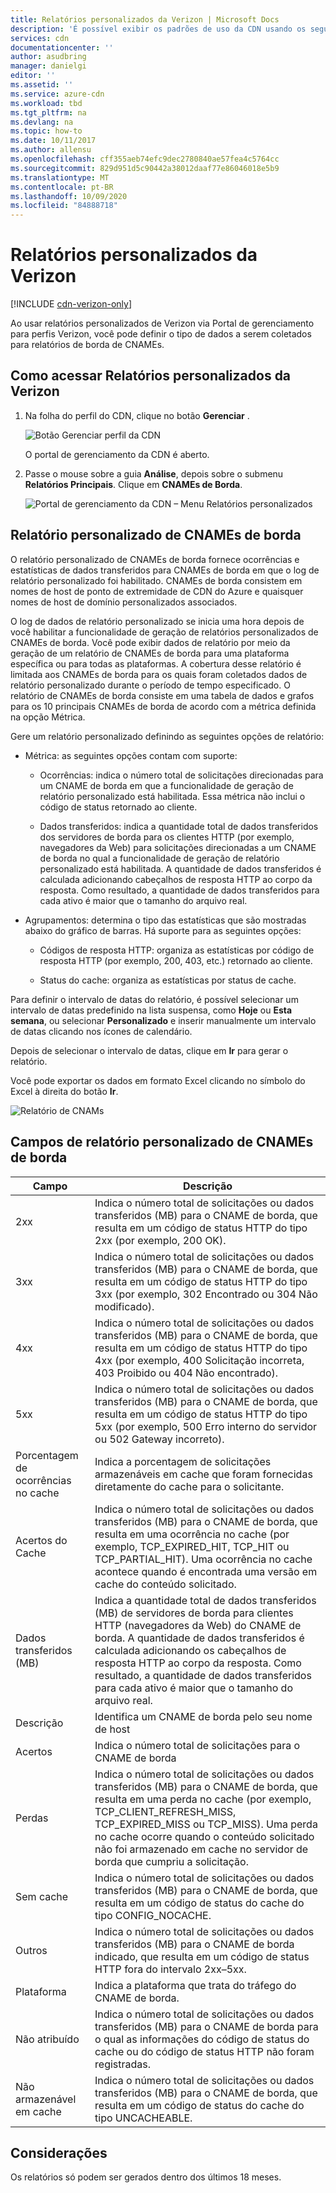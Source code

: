 ```yaml
---
title: Relatórios personalizados da Verizon | Microsoft Docs
description: 'É possível exibir os padrões de uso da CDN usando os seguintes relatórios: largura de banda, dados transferidos, ocorrências, status do cache, taxa de ocorrências no cache, dados IPV4/IPV6 transferidos.'
services: cdn
documentationcenter: ''
author: asudbring
manager: danielgi
editor: ''
ms.assetid: ''
ms.service: azure-cdn
ms.workload: tbd
ms.tgt_pltfrm: na
ms.devlang: na
ms.topic: how-to
ms.date: 10/11/2017
ms.author: allensu
ms.openlocfilehash: cff355aeb74efc9dec2780840ae57fea4c5764cc
ms.sourcegitcommit: 829d951d5c90442a38012daaf77e86046018e5b9
ms.translationtype: MT
ms.contentlocale: pt-BR
ms.lasthandoff: 10/09/2020
ms.locfileid: "84888718"
---
```

# <a name="custom-reports-from-verizon"></a>Relatórios personalizados da Verizon

[!INCLUDE [cdn-verizon-only](../../includes/cdn-verizon-only.md)]

Ao usar relatórios personalizados de Verizon via Portal de gerenciamento para perfis Verizon, você pode definir o tipo de dados a serem coletados para relatórios de borda de CNAMEs.


## <a name="accessing-verizon-custom-reports"></a>Como acessar Relatórios personalizados da Verizon
1. Na folha do perfil do CDN, clique no botão **Gerenciar** .
   
    ![Botão Gerenciar perfil da CDN](./media/cdn-reports/cdn-manage-btn.png)
   
    O portal de gerenciamento da CDN é aberto.
2. Passe o mouse sobre a guia **Análise**, depois sobre o submenu **Relatórios Principais**. Clique em **CNAMEs de Borda**.
   
    ![Portal de gerenciamento da CDN – Menu Relatórios personalizados](./media/cdn-reports/cdn-custom-reports.png)

## <a name="edge-cnames-custom-report"></a>Relatório personalizado de CNAMEs de borda
O relatório personalizado de CNAMEs de borda fornece ocorrências e estatísticas de dados transferidos para CNAMEs de borda em que o log de relatório personalizado foi habilitado. CNAMEs de borda consistem em nomes de host de ponto de extremidade de CDN do Azure e quaisquer nomes de host de domínio personalizados associados. 

O log de dados de relatório personalizado se inicia uma hora depois de você habilitar a funcionalidade de geração de relatórios personalizados de CNAMEs de borda. Você pode exibir dados de relatório por meio da geração de um relatório de CNAMEs de borda para uma plataforma específica ou para todas as plataformas. A cobertura desse relatório é limitada aos CNAMEs de borda para os quais foram coletados dados de relatório personalizado durante o período de tempo especificado. O relatório de CNAMEs de borda consiste em uma tabela de dados e grafos para os 10 principais CNAMEs de borda de acordo com a métrica definida na opção Métrica. 

Gere um relatório personalizado definindo as seguintes opções de relatório:

- Métrica: as seguintes opções contam com suporte:

   - Ocorrências: indica o número total de solicitações direcionadas para um CNAME de borda em que a funcionalidade de geração de relatório personalizado está habilitada. Essa métrica não inclui o código de status retornado ao cliente.

   - Dados transferidos: indica a quantidade total de dados transferidos dos servidores de borda para os clientes HTTP (por exemplo, navegadores da Web) para solicitações direcionadas a um CNAME de borda no qual a funcionalidade de geração de relatório personalizado está habilitada. A quantidade de dados transferidos é calculada adicionando cabeçalhos de resposta HTTP ao corpo da resposta. Como resultado, a quantidade de dados transferidos para cada ativo é maior que o tamanho do arquivo real.

- Agrupamentos: determina o tipo das estatísticas que são mostradas abaixo do gráfico de barras. Há suporte para as seguintes opções:

   - Códigos de resposta HTTP: organiza as estatísticas por código de resposta HTTP (por exemplo, 200, 403, etc.) retornado ao cliente. 

   - Status do cache: organiza as estatísticas por status de cache.


Para definir o intervalo de datas do relatório, é possível selecionar um intervalo de datas predefinido na lista suspensa, como **Hoje** ou **Esta semana**, ou selecionar **Personalizado** e inserir manualmente um intervalo de datas clicando nos ícones de calendário. 

Depois de selecionar o intervalo de datas, clique em **Ir** para gerar o relatório.

Você pode exportar os dados em formato Excel clicando no símbolo do Excel à direita do botão **Ir**.

![Relatório de CNAMs](./media/cdn-reports/cdn-cnames-report.png)

## <a name="edge-cnames-custom-report-fields"></a>Campos de relatório personalizado de CNAMEs de borda

| Campo                     | Descrição   |
|---------------------------|---------------|
| 2xx                       | Indica o número total de solicitações ou dados transferidos (MB) para o CNAME de borda, que resulta em um código de status HTTP do tipo 2xx (por exemplo, 200 OK). |
| 3xx                       | Indica o número total de solicitações ou dados transferidos (MB) para o CNAME de borda, que resulta em um código de status HTTP do tipo 3xx (por exemplo, 302 Encontrado ou 304 Não modificado). |
| 4xx                       | Indica o número total de solicitações ou dados transferidos (MB) para o CNAME de borda, que resulta em um código de status HTTP do tipo 4xx (por exemplo, 400 Solicitação incorreta, 403 Proibido ou 404 Não encontrado). |
| 5xx                       | Indica o número total de solicitações ou dados transferidos (MB) para o CNAME de borda, que resulta em um código de status HTTP do tipo 5xx (por exemplo, 500 Erro interno do servidor ou 502 Gateway incorreto). |
| Porcentagem de ocorrências no cache               | Indica a porcentagem de solicitações armazenáveis em cache que foram fornecidas diretamente do cache para o solicitante. |
| Acertos do Cache                | Indica o número total de solicitações ou dados transferidos (MB) para o CNAME de borda, que resulta em uma ocorrência no cache (por exemplo, TCP_EXPIRED_HIT, TCP_HIT ou TCP_PARTIAL_HIT). Uma ocorrência no cache acontece quando é encontrada uma versão em cache do conteúdo solicitado. |
| Dados transferidos (MB)     | Indica a quantidade total de dados transferidos (MB) de servidores de borda para clientes HTTP (navegadores da Web) do CNAME de borda. A quantidade de dados transferidos é calculada adicionando os cabeçalhos de resposta HTTP ao corpo da resposta. Como resultado, a quantidade de dados transferidos para cada ativo é maior que o tamanho do arquivo real. |
| Descrição               | Identifica um CNAME de borda pelo seu nome de host |
| Acertos                      | Indica o número total de solicitações para o CNAME de borda |
| Perdas                    | Indica o número total de solicitações ou dados transferidos (MB) para o CNAME de borda, que resulta em uma perda no cache (por exemplo, TCP_CLIENT_REFRESH_MISS, TCP_EXPIRED_MISS ou TCP_MISS). Uma perda no cache ocorre quando o conteúdo solicitado não foi armazenado em cache no servidor de borda que cumpriu a solicitação. | 
| Sem cache                  | Indica o número total de solicitações ou dados transferidos (MB) para o CNAME de borda, que resulta em um código de status do cache do tipo CONFIG_NOCACHE.  |
| Outros                     | Indica o número total de solicitações ou dados transferidos (MB) para o CNAME de borda indicado, que resulta em um código de status HTTP fora do intervalo 2xx–5xx. |
| Plataforma                  | Indica a plataforma que trata do tráfego do CNAME de borda. |
| Não atribuído               | Indica o número total de solicitações ou dados transferidos (MB) para o CNAME de borda para o qual as informações do código de status do cache ou do código de status HTTP não foram registradas.  |
| Não armazenável em cache               | Indica o número total de solicitações ou dados transferidos (MB) para o CNAME de borda, que resulta em um código de status do cache do tipo UNCACHEABLE.  |


## <a name="considerations"></a>Considerações
Os relatórios só podem ser gerados dentro dos últimos 18 meses.


